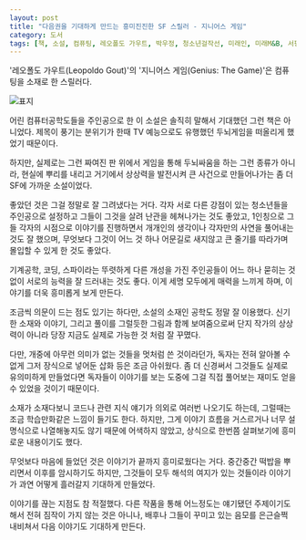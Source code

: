 ```yaml
---
layout: post
title: "다음권을 기대하게 만드는 흥미진진한 SF 스릴러 - 지니어스 게임"
category: 도서
tags: [책, 소설, 컴퓨팅, 레오폴도 가우트, 박우정, 청소년걸작선, 미래인, 미래M&B, 서평]
---
```


'레오폴도 가우트(Leopoldo Gout)'의
'지니어스 게임(Genius: The Game)'은
컴퓨팅을 소재로 한 스릴러다.

![표지](https://lh3.googleusercontent.com/xmL7Q_ILV4yPxza9oKCknCx8rEzsjYo8D0-_KLQA3gYK1DyktsgTLsEJNxGJhY8dSSMjPE3xB309mQ=s480)

어린 컴퓨터공학도들을 주인공으로 한 이 소설은
솔직히 말해서 기대했던 그런 책은 아니었다.
제목이 풍기는 분위기가 한때 TV 예능으로도 유행했던 두뇌게임을 떠올리게 했었기 때문이다.

하지만, 실제로는 그런 짜여진 판 위에서 게임을 통해 두뇌싸움을 하는 그런 종류가 아니라,
현실에 뿌리를 내리고 거기에서 상상력을 발전시켜 큰 사건으로 만들어나가는
좀 더 SF에 가까운 소설이었다.

좋았던 것은 그걸 정말로 잘 그려냈다는 거다.
각자 서로 다른 강점이 있는 청소년들을 주인공으로 설정하고
그들이 그것을 살려 난관을 헤쳐나가는 것도 좋았고,
1인칭으로 그들 각자의 시점으로 이야기를 진행하면서
개개인의 생각이나 각자만의 사연을 풀어내는 것도 잘 했으며,
무엇보다 그것이 어느 것 하나 어문길로 새지않고
큰 줄기를 따라가며 몰입할 수 있게 한 것도 좋았다.

기계공학, 코딩, 스파이라는 뚜렷하게 다른 개성을 가진 주인공들이
어느 하나 묻히는 것 없이 서로의 능력을 잘 드러내는 것도 좋다.
이게 세명 모두에게 매력을 느끼게 하며,
이야기를 더욱 흥미롭게 보게 만든다.

조금씩 의문이 드는 점도 있기는 하다만,
소설의 소재인 공학도 정말 잘 이용했다.
신기한 소재와 이야기, 그리고 풀이를
그럴듯한 그림과 함께 보여줌으로써
단지 작가의 상상력이 아니라 당장 지금도 실제로 가능한 것 처럼 잘 꾸몄다.

다만, 개중에 아무런 의미가 없는 것들을 멋처럼 쓴 것이라던가,
독자는 전혀 알아볼 수 없게 그저 장식으로 넣어둔 삽화 등은 조금 아쉬웠다.
좀 더 신경써서 그것들도 실제로 유의미하게 만들었다면
독자들이 이야기를 보는 도중에 그걸 직접 풀어보는 재미도 얻을 수 있었을 것이기 때문이다.

소재가 소재다보니 코드나 관련 지식 얘기가 의외로 여러번 나오기도 하는데,
그럴때는 조금 학습만화같은 느낌이 들기도 한다.
하지만, 그게 이야기 흐름을 거스르거나 너무 설명식으로 나열해놓지도 않기 때문에 어색하지 않았고,
상식으로 한번쯤 살펴보기에 흥미로운 내용이기도 했다.

무엇보다 마음에 들었던 것은 이야기가 끝까지 흥미로웠다는 거다.
중간중간 떡밥을 뿌리면서 이후를 암시하기도 하지만,
그것들이 모두 해석의 여지가 있는 것들이라
이야기가 과연 어떻게 흘러갈지 기대하게 만들었다.

이야기를 끊는 지점도 참 적절했다.
다른 작품을 통해 어느정도는 얘기됐던 주제이기도해서 전혀 짐작이 가지 않는 것은 아니나,
배후나 그들이 꾸미고 있는 음모를 은근슬쩍 내비쳐서 다음 이야기도 기대하게 만든다.

